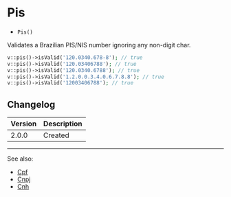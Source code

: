 # Pis

- `Pis()`

Validates a Brazilian PIS/NIS number ignoring any non-digit char.

```php
v::pis()->isValid('120.0340.678-8'); // true
v::pis()->isValid('120.03406788'); // true
v::pis()->isValid('120.0340.6788'); // true
v::pis()->isValid('1.2.0.0.3.4.0.6.7.8.8'); // true
v::pis()->isValid('12003406788'); // true
```

## Changelog

Version | Description
--------|-------------
  2.0.0 | Created

***
See also:

- [Cpf](Cpf.md)
- [Cnpj](Cnpj.md)
- [Cnh](Cnh.md)
